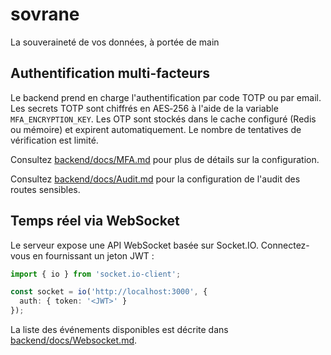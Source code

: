 # sovrane
La souveraineté de vos données, à portée de main

## Authentification multi-facteurs

Le backend prend en charge l'authentification par code TOTP ou par email. Les secrets TOTP sont chiffrés en AES‑256 à l'aide de la variable `MFA_ENCRYPTION_KEY`.
Les OTP sont stockés dans le cache configuré (Redis ou mémoire) et expirent automatiquement.
Le nombre de tentatives de vérification est limité.

Consultez [backend/docs/MFA.md](backend/docs/MFA.md) pour plus de détails sur la configuration.

Consultez [backend/docs/Audit.md](backend/docs/Audit.md) pour la configuration de l'audit des routes sensibles.

## Temps réel via WebSocket

Le serveur expose une API WebSocket basée sur Socket.IO. Connectez-vous en fournissant un jeton JWT :

```ts
import { io } from 'socket.io-client';

const socket = io('http://localhost:3000', {
  auth: { token: '<JWT>' }
});
```

La liste des événements disponibles est décrite dans [backend/docs/Websocket.md](backend/docs/Websocket.md).
